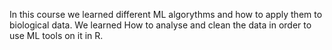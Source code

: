 In this course we learned different ML algorythms and how to apply them to biological data. 
We learned How to analyse and clean the data in order to use ML tools on it in R.
